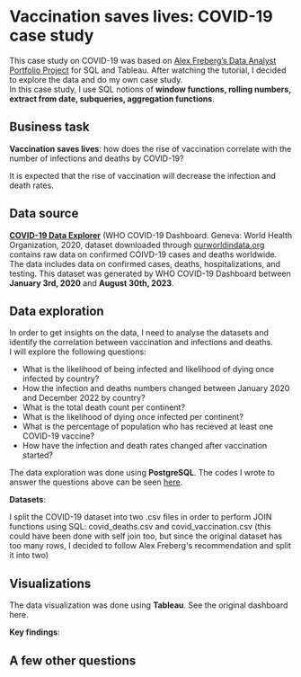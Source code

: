 # Vaccination saves lives: COVID-19 case study
This case study on COVID-19 was based on [Alex Freberg’s Data Analyst Portfolio Project](https://youtu.be/qfyynHBFOsM?si=NCAmQc_-GDOsZLSz) for SQL and Tableau. After watching the tutorial, I decided to explore the data and do my own case study.  
In this case study, I use SQL notions of **window functions, rolling numbers, extract from date, subqueries, aggregation functions**.

## Business task
**Vaccination saves lives**: how does the rise of vaccination correlate with the number of infections and deaths by COVID-19? 

It is expected that the rise of vaccination will decrease the infection and death rates.

## Data source
**[COVID-19 Data Explorer](https://ourworldindata.org/explorers/coronavirus-data-explorer?zoomToSelection=true&time=2020-03-01..latest&facet=none&country=USA~GBR~CAN~DEU~ITA~IND&pickerSort=asc&pickerMetric=location&Metric=Confirmed+cases&Interval=7-day+rolling+average&Relative+to+Population=true&Color+by+test+positivity=false)** (WHO COVID-19 Dashboard. Geneva: World Health Organization, 2020, dataset downloaded through [ourworldindata.org](ourworldindata.org) contains raw data on confirmed COIVD-19 cases and deaths worldwide.
The data includes data on confirmed cases, deaths, hospitalizations, and testing. This dataset was generated by WHO COVID-19 Dashboard between **January 3rd, 2020** and **August 30th, 2023**.  


## Data exploration

In order to get insights on the data, I need to analyse the datasets and identify the correlation between vaccination and infections and deaths.  
I will explore the following questions:  

- What is the likelihood of being infected and likelihood of dying once infected by country?
- How the infection and deaths numbers changed between January 2020 and December 2022 by country?
- What is the total death count per continent?
- What is the likelihood of dying once infected per continent?
- What is the percentage of population who has recieved at least one COVID-19 vaccine?
- How have the infection and death rates changed after vaccination started?



The data exploration was done using **PostgreSQL**.
The codes I wrote to answer the questions above can be seen [here](https://github.com/marianaobmorais/covid_data_exploration/blob/main/covid_data_exploration.sql).  

**Datasets**:  

I split the COVID-19 dataset into two .csv files in order to perform JOIN functions using SQL: covid_deaths.csv and covid_vaccination.csv (this could have been done with self join too, but since the original dataset has too many rows, I decided to follow Alex Freberg's recommendation and split it into two)

## Visualizations

The data visualization was done using **Tableau**. See the original dashboard here.

**Key findings**:

## A few other questions
